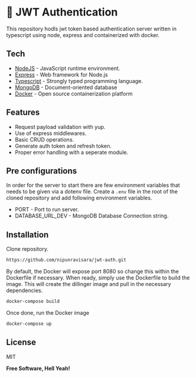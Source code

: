 # 🚧 JWT Authentication

This repository hodls jwt token based authentication server written in typescript using node, express and containerized with docker.

## Tech

- [NodeJS](https://nodejs.org/en/) - JavaScript runtime environment.
- [Express](https://expressjs.com/) - Web framework for Node.js
- [Typescript](https://www.typescriptlang.org/) - Strongly typed programming language.
- [MongoDB](https://www.mongodb.com/) - Document-oriented database
- [Docker](https://www.docker.com/) - Open source containerization platform

## Features

- Request payload validation with yup.
- Use of express middlewares.
- Basic CRUD operations.
- Generate auth token and refresh token.
- Proper error handling with a seperate module.

## Pre configurations

In order for the server to start there are few environment variables that needs to be given via a dotenv file. Create a `.env` file in the root of the cloned repository and add following environment variables.

- PORT - Port to run server.
- DATABASE_URL_DEV - MongoDB Database Connection string.

## Installation

Clone repository.

```sh
https://github.com/nipunravisara/jwt-auth.git
```

By default, the Docker will expose port 8080 so change this within the
Dockerfile if necessary. When ready, simply use the Dockerfile to
build the image. This will create the dillinger image and pull in the necessary dependencies.

```sh
docker-compose build
```

Once done, run the Docker image

```sh
docker-compose up
```

## License

MIT

**Free Software, Hell Yeah!**

[//]: # "These are reference links used in the body of this note and get stripped out when the markdown processor does its job. There is no need to format nicely because it shouldn't be seen. Thanks SO - http://stackoverflow.com/questions/4823468/store-comments-in-markdown-syntax"
[node.js]: http://nodejs.org
[express]: http://expressjs.com
[typescript]: https://www.typescriptlang.org/
[mongodb]: https://www.mongodb.com/
[docker]: https://www.docker.com/
